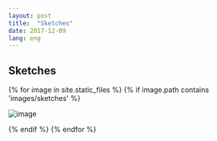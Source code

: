 ```yaml
---
layout: post
title:  "Sketches"
date: 2017-12-09
lang: eng
---
```

<h2>Sketches</h2>
<div class="column">
{% for image in site.static_files %}
    {% if image.path contains 'images/sketches' %}
    <p>
        <img src="{{ site.baseurl }}{{ image.path }}" alt="image" />
    </p>
    {% endif %}
{% endfor %}
</div>
